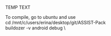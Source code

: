TEMP TEXT

To compile, go to ubuntu and use \
cd /mnt/c/users/erina/desktop/git/ASSIST-Pack \
buildozer -v android debug \
